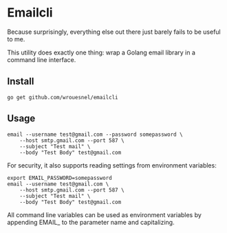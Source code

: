 # Emailcli

Because surprisingly, everything else out there just barely fails to
be useful to me.

This utility does exactly one thing: wrap a Golang email library in a
command line interface.

## Install

    go get github.com/wrouesnel/emailcli

## Usage

```
email --username test@gmail.com --password somepassword \
    --host smtp.gmail.com --port 587 \
    --subject "Test mail" \
    --body "Test Body" test@gmail.com
```

For security, it also supports reading settings from environment
variables:
```
export EMAIL_PASSWORD=somepassword
email --username test@gmail.com \
    --host smtp.gmail.com --port 587 \
    --subject "Test mail" \
    --body "Test Body" test@gmail.com
```

All command line variables can be used as environment variables by
appending EMAIL_ to the parameter name and capitalizing.